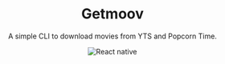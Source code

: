 <h1 align="center">
  Getmoov
</h1>

<p align="center">
  A simple CLI to download movies from YTS and Popcorn Time.
</p>

<p align="center">
  <img alt="React native" src="https://dl.dropboxusercontent.com/s/awmva107puj9hse/getmoov.gif"/>
</p>
